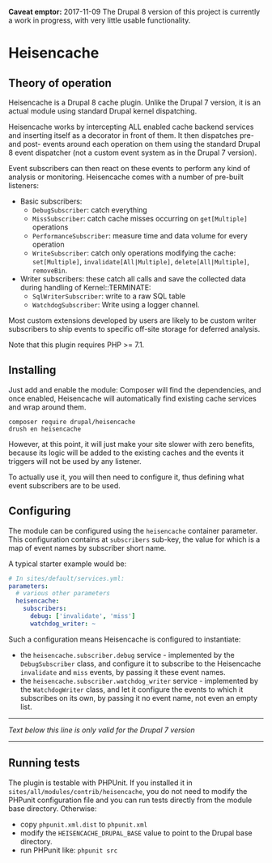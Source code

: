**Caveat emptor:** 2017-11-09 The Drupal 8 version of this project is currently 
a work in progress, with very little usable functionality.

Heisencache
===========

Theory of operation
-------------------

Heisencache is a Drupal 8 cache plugin. Unlike the Drupal 7 version, it is an
actual module using standard Drupal kernel dispatching.

Heisencache works by intercepting ALL enabled cache backend services and 
inserting itself as a decorator in front of them. It then dispatches pre- and 
post- events around each operation on them using the standard Drupal 8 event
dispatcher (not a custom event system as in the Drupal 7 version). 

Event subscribers can then react on these events to perform any kind of 
analysis or monitoring. Heisencache comes with a number of pre-built listeners:

* Basic subscribers: 
  * `DebugSubscriber`: catch everything
  * `MissSubscriber`: catch cache misses occurring on `get[Multiple]` operations
  * `PerformanceSubscriber`: measure time and data volume for every operation
  * `WriteSubscriber`: catch only operations modifying the cache: `set[Multiple]`, 
    `invalidate[All|Multiple]`, `delete[All|Multiple]`, `removeBin`.
* Writer subscribers: these catch all calls and save the collected data during 
  handling of Kernel::TERMINATE:
  * `SqlWriterSubscriber`: write to a raw SQL table
  * `WatchdogSubscriber`: Write using a logger channel.

Most custom extensions developed by users are likely to be custom writer 
subscribers to ship events to specific off-site storage for deferred analysis.
 
Note that this plugin requires PHP >= 7.1.


Installing
----------

Just add and enable the module: Composer will find the dependencies, and once
enabled, Heisencache will automatically find existing cache services and wrap 
around them. 

    composer require drupal/heisencache
    drush en heisencache

However, at this point, it will just make your site slower with zero benefits, 
because its logic will be added to the existing caches and the events it 
triggers will not be used by any listener.

To actually use it, you will then need to configure it, thus defining what 
event subscribers are to be used.

Configuring
-----------

The module can be configured using the `heisencache` container parameter. This
configuration contains at `subscribers` sub-key, the value for which is a map of
event names by subscriber short name.

A typical starter example would be:

```yaml
# In sites/default/services.yml:
parameters:
  # various other parameters
  heisencache:
    subscribers:
      debug: ['invalidate', 'miss']
      watchdog_writer: ~
```

Such a configuration means Heisencache is configured to instantiate:

* the `heisencache.subscriber.debug` service - implemented by the 
  `DebugSubscriber` class, and configure it to subscribe to the Heisencache 
  `invalidate` and `miss` events, by passing it these event names.
* the `heisencache.subscriber.watchdog_writer` service - implemented by the
  `WatchdogWriter` class, and let it configure the events to which it subscribes 
  on its own, by passing it no event name, not even an empty list.

<hr />

*Text below this line is only valid for the Drupal 7 version*

<hr />

Running tests
-------------

The plugin is testable with PHPUnit. If you installed it in
`sites/all/modules/contrib/heisencache`, you do not need to modify the PHPunit
configuration file and you can run tests directly from the module base
directory. Otherwise:

- copy `phpunit.xml.dist` to `phpunit.xml`
- modify the `HEISENCACHE_DRUPAL_BASE` value to point to the Drupal base directory.
- run PHPunit like: `phpunit src`
